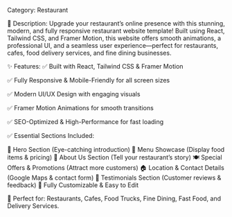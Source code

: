 Category: Restaurant

🚀 Description:
Upgrade your restaurant’s online presence with this stunning, modern, and fully responsive restaurant website template! Built using React, Tailwind CSS, and Framer Motion, this website offers smooth animations, a professional UI, and a seamless user experience—perfect for restaurants, cafes, food delivery services, and fine dining businesses.





✨ Features:
✅ Built with React, Tailwind CSS & Framer Motion

✅ Fully Responsive & Mobile-Friendly for all screen sizes

✅ Modern UI/UX Design with engaging visuals

✅ Framer Motion Animations for smooth transitions

✅ SEO-Optimized & High-Performance for fast loading



✅ Essential Sections Included:

🍕 Hero Section (Eye-catching introduction)
🍔 Menu Showcase (Display food items & pricing)
🍷 About Us Section (Tell your restaurant’s story)
🍽️ Special Offers & Promotions (Attract more customers)
🏠 Location & Contact Details (Google Maps & contact form)
📢 Testimonials Section (Customer reviews & feedback)
🎨 Fully Customizable & Easy to Edit


🚀 Perfect for: Restaurants, Cafes, Food Trucks, Fine Dining, Fast Food, and Delivery Services.
